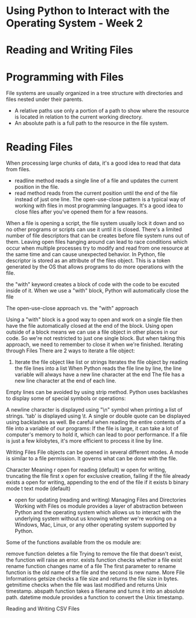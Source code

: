 # Using Python to Interact with the Operating System - Week 2
# Reading and Writing Files
# Programming with Files
File systems are usually organized in a tree structure with directories and files nested under their parents.

* A relative paths use only a portion of a path to show where the resource is located in relation to the current working directory.
* An absolute path is a full path to the resource in the file system.

# Reading Files
When processing large chunks of data, it's a good idea to read that data from files.

* readline method reads a single line of a file and updates the current position in the file.
* read method reads from the current position until the end of the file instead of just one line.
The open-use-close pattern is a typical way of working with files in most programming languages. It's a good idea to close files after you've opened them for a few reasons.

When a file is opening a script, the file system usually lock it down and so no other programs or scripts can use it until it is closed.
There's a limited number of file descriptors that can be creates before file system runs out of them.
Leaving open files hanging around can lead to race conditions which occur when multiple processes try to modify and read from one resource at the same time and can cause unexpected behavior.
In Python, file descriptor is stored as an attribute of the files object. This is a token generated by the OS that allows programs to do more operations with the file.

the "with" keyword creates a block of code with the code to be excuted inside of it. When we use a "with" block, Python will automatically close the file

The open-use-close approach vs. the "with" approach

Using a "with" block is a good way to open and work on a single file then have the file automatically closed at the end of the block.
Using open outside of a block means we can use a file object in other places in our code. So we're not restricted to just one single block. But when taking this approach, we need to remember to close it when we're finished.
Iterating through Files
There are 2 ways to iterate a file object:

1. Iterate the file object like list or strings
Iterates the file object by reading the file lines into a list
When Python reads the file line by line, the line variable will always have a new line character at the end
The file has a new line character at the end of each line.

Empty lines can be avoided by using strip method.
Python uses backlashes to display some of special symbols or operations:

A newline character is displayed using "\n" symbol when printing a list of strings.
'tab' is displayed using \t.
A single or double quote can be displayed using backlashes as well.
Be careful when reading the entire contents of a file into a variable of our programs: If the file is large, it can take a lot of computer's memory to hold it, which can lead to poor performance. If a file is just a few kilobytes, it's more efficient to process it line by line.

Writing Files
File objects can be opened in several different modes. A mode is similar to a file permission. It governs what can be done with the file.

Character	Meaning
r	open for reading (default)
w	open for writing, truncating the file first
x	open for exclusive creation, failing if the file already exists
a	open for writing, appending to the end of the file if it exists
b	binary mode
t	text mode (default)
+	open for updating (reading and writing)
Managing Files and Directories
Working with Files
os module provides a layer of abstraction between Python and the operating system which allows us to interact with the underlying system without us knowing whether we're working on a Windows, Mac, Linux, or any other operating system supported by Python.

Some of the functions available from the os module are:

remove function deletes a file
Trying to remove the file that doesn't exist, the function will raise an error.
exists function checks whether a file exist
rename function changes name of a file
The first parameter to rename function is the old name of the file and the second is new name.
More File Informations
getsize checks a file size and returns the file size in bytes.
getmitime checks when the file was last modified and returns Unix timestamp.
abspath function takes a filename and turns it into an absolute path.
datetime module provides a function to convert the Unix timestamp.

Reading and Writing CSV Files
